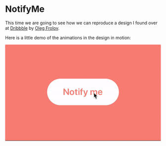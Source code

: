 # NotifyMe

This time we are going to see how we can reproduce a design I found over at [Dribbble](https://dribbble.com/shots/3072293-Notify-me) by [Oleg Frolov](https://dribbble.com/Volorf).

Here is a little demo of the animations in the design in motion:

![notify-me-button](https://raw.githubusercontent.com/Stayrony/NotifyMe/master/images/NotifyMe.gif)
